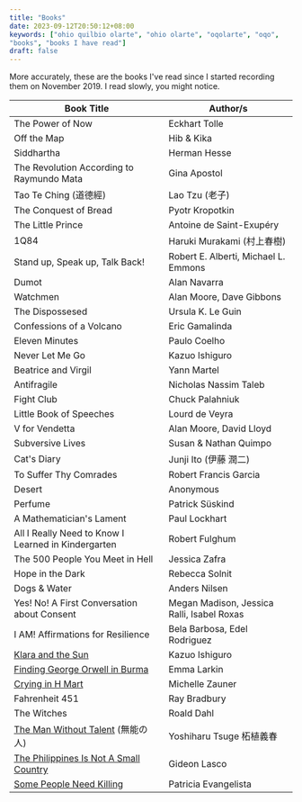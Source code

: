 ```yaml
---
title: "Books"
date: 2023-09-12T20:50:12+08:00
keywords: ["ohio quilbio olarte", "ohio olarte", "oqolarte", "oqo",
"books", "books I have read"]
draft: false
---
```


More accurately, these are the books I've read since I started
recording them on November 2019.
I read slowly, you might notice.

| Book Title                                                                                              | Author/s                                   |
|---------------------------------------------------------------------------------------------------------|--------------------------------------------|
| The Power of Now                                                                                        | Eckhart Tolle                              |
| Off the Map                                                                                             | Hib & Kika                                 |
| Siddhartha                                                                                              | Herman Hesse                               |
| The Revolution According to Raymundo Mata                                                               | Gina Apostol                               |
| Tao Te Ching (道德經)                                                                                   | Lao Tzu (老子)                             |
| The Conquest of Bread                                                                                   | Pyotr Kropotkin                            |
| The Little Prince                                                                                       | Antoine de Saint-Exupéry                   |
| 1Q84                                                                                                    | Haruki Murakami (村上春樹)                 |
| Stand up, Speak up, Talk Back!                                                                          | Robert E. Alberti, Michael L. Emmons       |
| Dumot                                                                                                   | Alan Navarra                               |
| Watchmen                                                                                                | Alan Moore, Dave Gibbons                   |
| The Dispossesed                                                                                         | Ursula K. Le Guin                          |
| Confessions of a Volcano                                                                                | Eric Gamalinda                             |
| Eleven Minutes                                                                                          | Paulo Coelho                               |
| Never Let Me Go                                                                                         | Kazuo Ishiguro                             |
| Beatrice and Virgil                                                                                     | Yann Martel                                |
| Antifragile                                                                                             | Nicholas Nassim Taleb                      |
| Fight Club                                                                                              | Chuck Palahniuk                            |
| Little Book of Speeches                                                                                 | Lourd de Veyra                             |
| V for Vendetta                                                                                          | Alan Moore, David Lloyd                    |
| Subversive Lives                                                                                        | Susan & Nathan Quimpo                      |
| Cat's Diary                                                                                             | Junji Ito (伊藤 潤二)                      |
| To Suffer Thy Comrades                                                                                  | Robert Francis Garcia                      |
| Desert                                                                                                  | Anonymous                                  |
| Perfume                                                                                                 | Patrick Süskind                            |
| A Mathematician's Lament                                                                                | Paul Lockhart                              |
| All I Really Need to Know I Learned in Kindergarten                                                     | Robert Fulghum                             |
| The 500 People You Meet in Hell                                                                         | Jessica Zafra                              |
| Hope in the Dark                                                                                        | Rebecca Solnit                             |
| Dogs & Water                                                                                            | Anders Nilsen                              |
| Yes! No! A First Conversation about Consent                                                             | Megan Madison, Jessica Ralli, Isabel Roxas |
| I AM! Affirmations for Resilience                                                                       | Bela Barbosa, Edel Rodriguez               |
| [Klara and the Sun](/135/#review-of-klara-and-the-sun)                                                  | Kazuo Ishiguro                             |
| [Finding George Orwell in Burma](/139/#review-of-finding-orwell)                                        | Emma Larkin                                |
| [Crying in H Mart](/144/#brief-review-of-crying-in-h-mart)                                              | Michelle Zauner                            |
| Fahrenheit 451                                                                                          | Ray Bradbury                               |
| The Witches                                                                                             | Roald Dahl                                 |
| [The Man Without Talent](/148/#brief-review-of-the-man-without-talent) (無能の人)                       | Yoshiharu Tsuge 柘植義春                   |
| [The Philippines Is Not A Small Country](/149/#brief-review-of-the-philippines-is-not-a-small-country)  | Gideon Lasco                               |
| [Some People Need Killing](/151/#brief-review-of-some-people-need-killing)                              | Patricia Evangelista                       |
